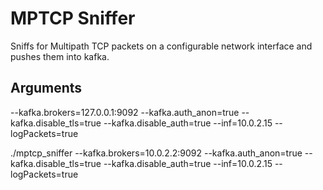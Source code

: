 # MPTCP Sniffer

Sniffs for Multipath TCP packets on a configurable network interface and pushes them into kafka.

## Arguments

--kafka.brokers=127.0.0.1:9092 --kafka.auth_anon=true --kafka.disable_tls=true --kafka.disable_auth=true --inf=10.0.2.15   --logPackets=true



./mptcp_sniffer --kafka.brokers=10.0.2.2:9092 --kafka.auth_anon=true --kafka.disable_tls=true --kafka.disable_auth=true --inf=10.0.2.15 --logPackets=true

